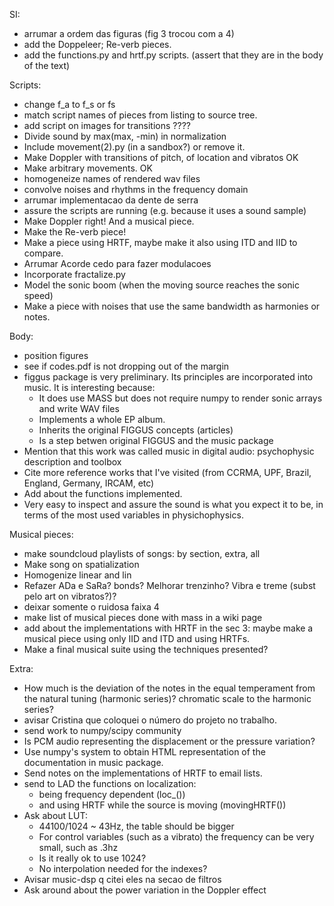 SI:
* arrumar a ordem das figuras (fig 3 trocou com a 4)
* add the Doppeleer; Re-verb pieces.
* add the functions.py and hrtf.py scripts. (assert that they are in the body of the text)

Scripts:
* change f_a to f_s or fs
* match script names of pieces from listing to source tree.
* add script on images for transitions ????
* Divide sound by max(max, -min) in normalization
* Include movement(2).py (in a sandbox?) or remove it.
* Make Doppler with transitions of pitch, of location and vibratos OK
* Make arbitrary movements. OK
* homogeneize names of rendered wav files
* convolve noises and rhythms in the frequency domain
* arrumar implementacao da dente de serra
* assure the scripts are running (e.g. because it uses a sound sample)
* Make Doppler right! And a musical piece.
* Make the Re-verb piece!
* Make a piece using HRTF, maybe make it also using ITD and IID to compare.
* Arrumar Acorde cedo para fazer modulacoes
* Incorporate fractalize.py
* Model the sonic boom (when the moving source reaches the sonic speed)
* Make a piece with noises that use the same bandwidth as harmonies
or notes.

Body:
* position figures
* see if codes.pdf is not dropping out of the margin
* figgus package is very preliminary. Its principles are incorporated into music. It is interesting because:
  - It does use MASS but does not require numpy to render sonic arrays and write WAV files
  - Implements a whole EP album.
  - Inherits the original FIGGUS concepts (articles)
  - Is a step betwen original FIGGUS and the music package
* Mention that this work was called music in digital audio: psychophysic description and toolbox
* Cite more reference works that I've visited (from CCRMA, UPF, Brazil, England, Germany, IRCAM, etc)
* Add about the functions implemented.
* Very easy to inspect and assure the sound is what you expect it to be, in terms of the most used variables in physichophysics.

Musical pieces:
* make soundcloud playlists of songs: by section, extra, all
* Make song on spatialization
* Homogenize linear and lin
* Refazer ADa e SaRa? bonds? Melhorar trenzinho? Vibra e treme (subst pelo art on vibratos?)?
* deixar somente o ruidosa faixa 4
* make list of musical pieces done with mass in a wiki page
* add about the implementations with HRTF in the sec 3:
maybe make a musical piece using only IID and ITD
and using HRTFs.
* Make a final musical suite using the techniques presented?

Extra:
* How much is the deviation of the notes in the
equal temperament from the natural tuning (harmonic series)?
chromatic scale to the harmonic series?
* avisar Cristina que coloquei o número do projeto no trabalho.
* send work to numpy/scipy community
* Is PCM audio representing the displacement or the pressure variation?
* Use numpy's system to obtain HTML representation of the documentation in music package.
* Send notes on the implementations of HRTF to email lists.
* send to LAD the functions on localization:
  - being frequency dependent (loc\_())
  - and using HRTF while the source is moving (movingHRTF())
* Ask about LUT:
	- 44100/1024 ~ 43Hz, the table should be bigger
	- For control variables (such as a vibrato) the frequency can be very small, such as .3hz
	- Is it really ok to use 1024?
	- No interpolation needed for the indexes?
* Avisar music-dsp q citei eles na secao de filtros
* Ask around about the power variation in the Doppler effect
